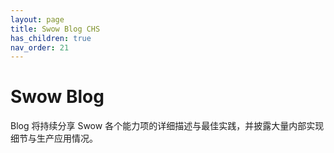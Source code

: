 ```yaml
---
layout: page
title: Swow Blog CHS
has_children: true
nav_order: 21
---
```


# Swow Blog

Blog 将持续分享 Swow 各个能力项的详细描述与最佳实践，并披露大量内部实现细节与生产应用情况。
